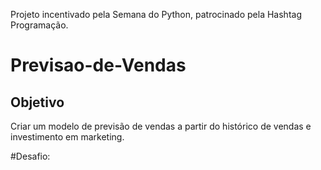 Projeto incentivado pela Semana do Python, patrocinado pela Hashtag Programação.
# Previsao-de-Vendas

## Objetivo

Criar um modelo de previsão de vendas a partir do histórico de vendas e investimento em marketing.

#Desafio:

